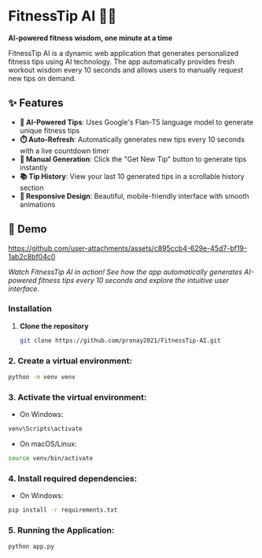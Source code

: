 # FitnessTip AI 🏋️‍♂️

**AI-powered fitness wisdom, one minute at a time**

FitnessTip AI is a dynamic web application that generates personalized fitness tips using AI technology. The app automatically provides fresh workout wisdom every 10 seconds and allows users to manually request new tips on demand.

## ✨ Features

- **🤖 AI-Powered Tips**: Uses Google's Flan-T5 language model to generate unique fitness tips
- **⏱️ Auto-Refresh**: Automatically generates new tips every 10 seconds with a live countdown timer
- **🔄 Manual Generation**: Click the "Get New Tip" button to generate tips instantly
- **📚 Tip History**: View your last 10 generated tips in a scrollable history section
- **📱 Responsive Design**: Beautiful, mobile-friendly interface with smooth animations

## 🎥 Demo

https://github.com/user-attachments/assets/c895ccb4-629e-45d7-bf19-1ab2c8bf04c0

*Watch FitnessTip AI in action! See how the app automatically generates AI-powered fitness tips every 10 seconds and explore the intuitive user interface.*


### Installation

1. **Clone the repository**
   ```bash
   git clone https://github.com/pronay2021/FitnessTip-AI.git
   ```
### 2. Create a virtual environment:
```bash
python -m venv venv
```

### 3. Activate the virtual environment:
- On Windows:
```bash
venv\Scripts\activate
```
- On macOS/Linux:
```bash
source venv/bin/activate
```

### 4. Install required dependencies:
- On Windows:
```bash
pip install -r requirements.txt
```

### 5. Running the Application:
```bash
python app.py
```   
